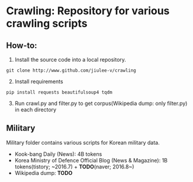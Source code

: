 # Crawling: Repository for various crawling scripts

## How-to:

1. Install the source code into a local repository.

```
git clone http://www.github.com/jiulee-v/crawling
```

2. Install requirements

```
pip install requests beautifulsoup4 tqdm
```

3. Run crawl.py and filter.py to get corpus(Wikipedia dump: only filter.py) in each directory

## Military

Military folder contains various scripts for Korean military data.

- Kook-bang Daily (News): 4B tokens
- Korea Ministry of Defence Official Blog (News & Magazine): 1B tokens(tistory; ~2016.7) + **TODO**(naver; 2016.8~)
- Wikipedia dump: **TODO**
